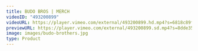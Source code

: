 ```yaml
---
title: BUDO BROS | MERCH
videoID: "493200899"
videoURL: https://player.vimeo.com/external/493200899.hd.mp4?s=6818c89fe5746bcfc69c078c23b60a031b489c17&profile_id=175
previewURL: https://player.vimeo.com/external/493200899.sd.mp4?s=8dde35747fed3c8cc2d3568b0720370387b3b81a&profile_id=165
image: images/budo-brothers.jpg
type: Product
---
```

